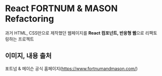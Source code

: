 # React FORTNUM & MASON Refactoring

과거 HTML, CSS만으로 제작했던 웹페이지를 **React 컴포넌트, 반응형 웹**으로 리팩토링하는 프로젝트

## 이미지, 내용 출처

포트넘 & 메이슨 공식 홈페이지(https://www.fortnumandmason.com/)